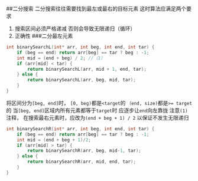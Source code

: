 ##二分搜索
二分搜索往往需要找到最左或最右的目标元素
这时算法应满足两个要求
1. 搜索区间必须严格递减
否则会导致无限递归（循环）
2. 正确性
###二分最左元素
``` cpp
int binarySearchL(int* arr, int beg, int end, int tar) {
    if (beg == end) return arr[beg] == tar ? beg : -1;
    int mid = (end + beg) / 2; //（1）
    if (arr[mid] < tar) {
        return binarySearchL(arr, mid + 1, end, tar);
    } else {
        return binarySearchL(arr, beg, mid, tar);
    }
}
```
将区间分为`[beg, end]`时，
`[0, beg)`都是`<target`的
`（end, size)`都是`>= target`的
当`[beg, end]`区域内所有元素都等于`target`时
应逐步让`end`向左靠拢
注意`(1)`注释，
在搜索最右元素时，应改为`(end + beg + 1) / 2`
以保证不发生无限递归
```cpp
int binarySearchR(int* arr, int beg, int end, int tar) {
    if (beg == end) return arr[beg] == tar ? beg : -1;
    int mid = (end + beg + 1)/2;
    if (arr[mid] > tar) {
        return binarySearchR(arr, beg, mid-1, tar);
    } else {
        return binarySearchR(arr, mid, end, tar); 
    }
}
```
